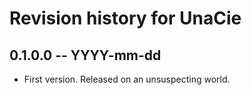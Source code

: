 # Revision history for UnaCie

## 0.1.0.0  -- YYYY-mm-dd

* First version. Released on an unsuspecting world.
